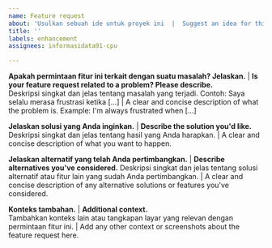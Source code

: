 ```yaml
---
name: Feature request
about: 'Usulkan sebuah ide untuk proyek ini  |  Suggest an idea for this project '
title: ''
labels: enhancement
assignees: informasidata91-cpu

---
```


**Apakah permintaan fitur ini terkait dengan suatu masalah? Jelaskan.** | **Is your feature request related to a problem? Please describe.**  
Deskripsi singkat dan jelas tentang masalah yang terjadi. Contoh: Saya selalu merasa frustrasi ketika [...]  |  A clear and concise description of what the problem is. Example: I'm always frustrated when [...]  

**Jelaskan solusi yang Anda inginkan.** | **Describe the solution you'd like.**  
Deskripsi singkat dan jelas tentang hasil yang Anda harapkan.  |  A clear and concise description of what you want to happen.  

**Jelaskan alternatif yang telah Anda pertimbangkan.** | **Describe alternatives you've considered.**
Deskripsi singkat dan jelas tentang solusi alternatif atau fitur lain yang sudah Anda pertimbangkan.  |  A clear and concise description of any alternative solutions or features you've considered.  

**Konteks tambahan.** | **Additional context.**  
Tambahkan konteks lain atau tangkapan layar yang relevan dengan permintaan fitur ini.  |  Add any other context or screenshots about the feature request here.
